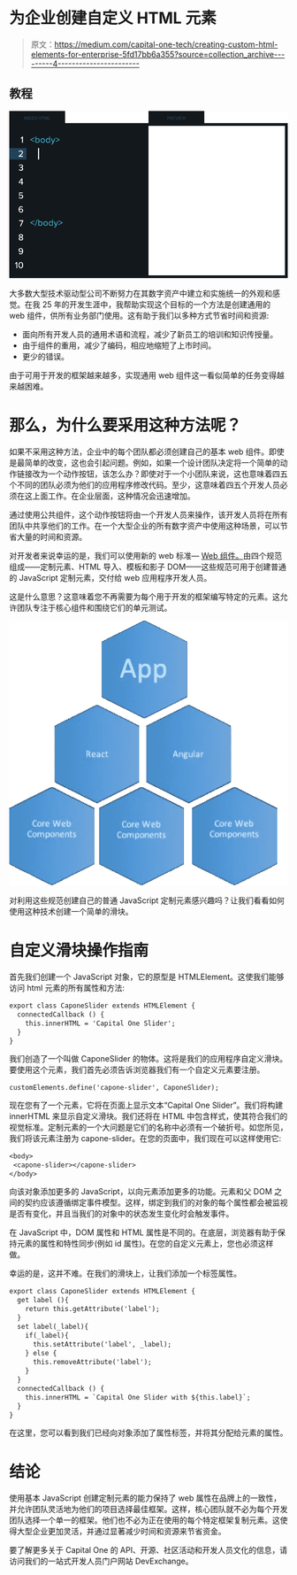 # 为企业创建自定义 HTML 元素

> 原文：<https://medium.com/capital-one-tech/creating-custom-html-elements-for-enterprise-5fd17bb6a355?source=collection_archive---------4----------------------->

## 教程

![](img/3d8eded33c1ba2e96bacab49faed8167.png)

大多数大型技术驱动型公司不断努力在其数字资产中建立和实施统一的外观和感觉。在我 25 年的开发生涯中，我帮助实现这个目标的一个方法是创建通用的 web 组件，供所有业务部门使用。这有助于我们以多种方式节省时间和资源:

*   面向所有开发人员的通用术语和流程，减少了新员工的培训和知识传授量。
*   由于组件的重用，减少了编码，相应地缩短了上市时间。
*   更少的错误。

由于可用于开发的框架越来越多，实现通用 web 组件这一看似简单的任务变得越来越困难。

# 那么，为什么要采用这种方法呢？

如果不采用这种方法，企业中的每个团队都必须创建自己的基本 web 组件。即使是最简单的改变，这也会引起问题。例如，如果一个设计团队决定将一个简单的动作链接改为一个动作按钮，该怎么办？即使对于一个小团队来说，这也意味着四五个不同的团队必须为他们的应用程序修改代码。至少，这意味着四五个开发人员必须在这上面工作。在企业层面，这种情况会迅速增加。

通过使用公共组件，这个动作按钮将由一个开发人员来操作，该开发人员将在所有团队中共享他们的工作。在一个大型企业的所有数字资产中使用这种场景，可以节省大量的时间和资源。

对开发者来说幸运的是，我们可以使用新的 web 标准— [Web 组件。](https://www.webcomponents.org/)由四个规范组成——定制元素、HTML 导入、模板和影子 DOM——这些规范可用于创建普通的 JavaScript 定制元素，交付给 web 应用程序开发人员。

这是什么意思？这意味着您不再需要为每个用于开发的框架编写特定的元素。这允许团队专注于核心组件和围绕它们的单元测试。

![](img/f22d2a2b3d6cc6929c86b7dc10b94dd8.png)

对利用这些规范创建自己的普通 JavaScript 定制元素感兴趣吗？让我们看看如何使用这种技术创建一个简单的滑块。

# 自定义滑块操作指南

首先我们创建一个 JavaScript 对象，它的原型是 HTMLElement。这使我们能够访问 html 元素的所有属性和方法:

```
export class CaponeSlider extends HTMLElement {
  connectedCallback () {
    this.innerHTML = 'Capital One Slider';
  }
}
```

我们创造了一个叫做 CaponeSlider 的物体。这将是我们的应用程序自定义滑块。要使用这个元素，我们首先必须告诉浏览器我们有一个自定义元素要注册。

```
customElements.define('capone-slider', CaponeSlider);
```

现在您有了一个元素，它将在页面上显示文本“Capital One Slider”。我们将构建 innerHTML 来显示自定义滑块。我们还将在 HTML 中包含样式，使其符合我们的视觉标准。定制元素的一个大问题是它们的名称中必须有一个破折号。如您所见，我们将该元素注册为 capone-slider。在您的页面中，我们现在可以这样使用它:

```
<body>
 <capone-slider></capone-slider>
</body>
```

向该对象添加更多的 JavaScript，以向元素添加更多的功能。元素和父 DOM 之间的契约应该遵循绑定事件模型。这样，绑定到我们的对象的每个属性都会被监视是否有变化，并且当我们的对象中的状态发生变化时会触发事件。

在 JavaScript 中，DOM 属性和 HTML 属性是不同的。在底层，浏览器有助于保持元素的属性和特性同步(例如 id 属性)。在您的自定义元素上，您也必须这样做。

幸运的是，这并不难。在我们的滑块上，让我们添加一个标签属性。

```
export class CaponeSlider extends HTMLElement {
  get label (){
    return this.getAttribute('label');
  }
  set label(_label){
    if(_label){
      this.setAttribute('label', _label);
    } else {
      this.removeAttribute('label');
    }
  }
  connectedCallback () {
    this.innerHTML = `Capital One Slider with ${this.label}`;
  }
}
```

在这里，您可以看到我们已经向对象添加了属性标签，并将其分配给元素的属性。

# 结论

使用基本 JavaScript 创建定制元素的能力保持了 web 属性在品牌上的一致性，并允许团队灵活地为他们的项目选择最佳框架。这样，核心团队就不必为每个开发团队选择一个单一的框架。他们也不必为正在使用的每个特定框架复制元素。这使得大型企业更加灵活，并通过显著减少时间和资源来节省资金。

要了解更多关于 Capital One 的 API、开源、社区活动和开发人员文化的信息，请访问我们的一站式开发人员门户网站 DevExchange。[](https://developer.capitalone.com/)